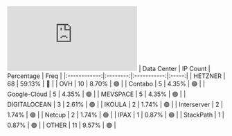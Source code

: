 ![Diagramm](https://github.com/obajay/StateSync-snapshots/blob/main/Projects/Gitopia/1/README.md)
| Data Center | IP Count | Percentage | Freq |
|:------------:|:--------:|:-----------:|:-----:|
| HETZNER | 68 | 59.13% | 🔴 |
| OVH | 10 | 8.70% | 🟢 |
| Contabo | 5 | 4.35% | 🟢 |
| Google-Cloud | 5 | 4.35% | 🟢 |
| MEVSPACE | 5 | 4.35% | 🟢 |
| DIGITALOCEAN | 3 | 2.61% | 🟢 |
| IKOULA | 2 | 1.74% | 🟢 |
| Interserver | 2 | 1.74% | 🟢 |
| Netcup | 2 | 1.74% | 🟢 |
| IPAX | 1 | 0.87% | 🟢 |
| StackPath | 1 | 0.87% | 🟢 |
| OTHER | 11 | 9.57% | 🟢 |